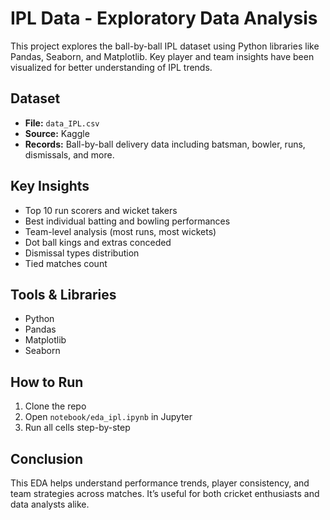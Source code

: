 # IPL Data - Exploratory Data Analysis

This project explores the ball-by-ball IPL dataset using Python libraries like Pandas, Seaborn, and Matplotlib. Key player and team insights have been visualized for better understanding of IPL trends.

## Dataset
- **File:** `data_IPL.csv`
- **Source:** Kaggle
- **Records:** Ball-by-ball delivery data including batsman, bowler, runs, dismissals, and more.

## Key Insights
- Top 10 run scorers and wicket takers
- Best individual batting and bowling performances
- Team-level analysis (most runs, most wickets)
- Dot ball kings and extras conceded
- Dismissal types distribution
- Tied matches count

## Tools & Libraries
- Python
- Pandas
- Matplotlib
- Seaborn

## How to Run
1. Clone the repo  
2. Open `notebook/eda_ipl.ipynb` in Jupyter  
3. Run all cells step-by-step  

## Conclusion
This EDA helps understand performance trends, player consistency, and team strategies across matches. It’s useful for both cricket enthusiasts and data analysts alike.


